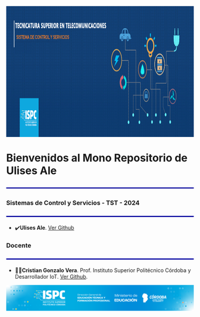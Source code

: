 
<img src="assets/banner_telecom.png" align="center" height="350">


# Bienvenidos al Mono Repositorio de Ulises Ale  
<img src="assets/line.png" align="center">

### Sistemas de Control y Servicios - TST - 2024
<img src="assets/line.png" align="center">


- ✔️**Ulises Ale**.  [Ver Github](https://github.com/ulisesaale)



### Docente
<img src="assets/line.png" align="center">

- 👨‍🏫**Cristian Gonzalo Vera**. Prof. Instituto Superior Politécnico Córdoba y Desarrollador IoT. [Ver Github](https://github.com/Gona79).

![ispc](/assets/Curso%20ISPC.png)
